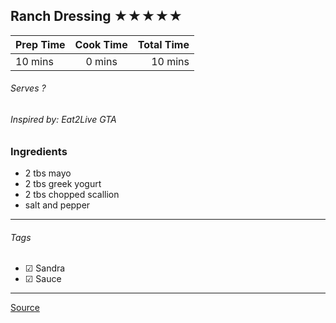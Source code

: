 ## Ranch Dressing ★★★★★

| Prep Time  | Cook Time    | Total Time  |
| ---------- |:------------:| -----------:|
| 10 mins    | 0 mins      | 10 mins     |


###### Serves ?
###### Inspired by: Eat2Live GTA

### Ingredients

* 2 tbs mayo
* 2 tbs greek yogurt
* 2 tbs chopped scallion
* salt and pepper

---

###### Tags
- ☑ Sandra
- ☑ Sauce


---

[Source](www.eat2livegta.com)

